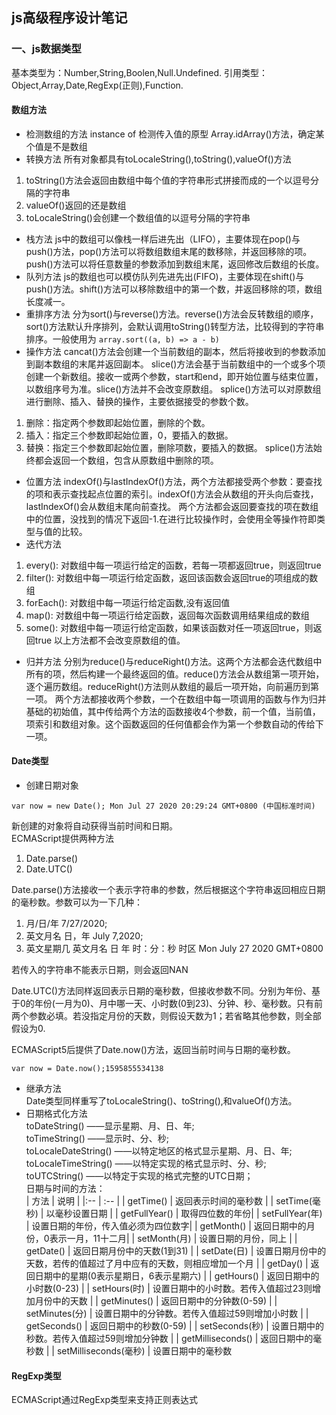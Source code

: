 ## js高级程序设计笔记
### 一、js数据类型
基本类型为：Number,String,Boolen,Null.Undefined.
引用类型：Object,Array,Date,RegExp(正则),Function.
#### 数组方法
- 检测数组的方法
instance of 检测传入值的原型
Array.idArray()方法，确定某个值是不是数组
- 转换方法
所有对象都具有toLocaleString(),toString(),valueOf()方法
1. toString()方法会返回由数组中每个值的字符串形式拼接而成的一个以逗号分隔的字符串
2. valueOf()返回的还是数组
3. toLocaleString()会创建一个数组值的以逗号分隔的字符串
- 栈方法
js中的数组可以像栈一样后进先出（LIFO），主要体现在pop()与push()方法，pop()方法可以将数组数组末尾的数移除，并返回移除的项。push()方法可以将任意数量的参数添加到数组末尾，返回修改后数组的长度。
- 队列方法
js的数组也可以模仿队列先进先出(FIFO)，主要体现在shift()与push()方法。shift()方法可以移除数组中的第一个数，并返回移除的项，数组长度减一。
- 重排序方法
分为sort()与reverse()方法。reverse()方法会反转数组的顺序，sort()方法默认升序排列，会默认调用toString()转型方法，比较得到的字符串排序。一般使用为
`
array.sort((a, b) => a - b)
`
- 操作方法
cancat()方法会创建一个当前数组的副本，然后将接收到的参数添加到副本数组的末尾并返回副本。
slice()方法会基于当前数组中的一个或多个项创建一个新数组。接收一或两个参数，start和end，即开始位置与结束位置，以数组序号为准。slice()方法并不会改变原数组。
splice()方法可以对原数组进行删除、插入、替换的操作，主要依据接受的参数个数。
1. 删除：指定两个参数即起始位置，删除的个数。
2. 插入：指定三个参数即起始位置，0，要插入的数据。
3. 替换：指定三个参数即起始位置，删除项数，要插入的数据。
splice()方法始终都会返回一个数组，包含从原数组中删除的项。
- 位置方法
indexOf()与lastIndexOf()方法，两个方法都接受两个参数：要查找的项和表示查找起点位置的索引。indexOf()方法会从数组的开头向后查找，lastIndexOf()会从数组末尾向前查找。
两个方法都会返回要查找的项在数组中的位置，没找到的情况下返回-1.在进行比较操作时，会使用全等操作符即类型与值的比较。
- 迭代方法
1. every(): 对数组中每一项运行给定的函数，若每一项都返回true，则返回true
2. filter(): 对数组中每一项运行给定函数，返回该函数会返回true的项组成的数组
3. forEach(): 对数组中每一项运行给定函数,没有返回值
4. map(): 对数组中每一项运行给定函数，返回每次函数调用结果组成的数组
5. some(): 对数组中每一项运行给定函数，如果该函数对任一项返回true，则返回true
以上方法都不会改变原数组的值。
- 归并方法
分别为reduce()与reduceRight()方法。这两个方法都会迭代数组中所有的项，然后构建一个最终返回的值。reduce()方法会从数组第一项开始，逐个遍历数组。reduceRight()方法则从数组的最后一项开始，向前遍历到第一项。
两个方法都接收两个参数，一个在数组中每一项调用的函数与作为归并基础的初始值，其中传给两个方法的函数接收4个参数，前一个值，当前值，项索引和数组对象。这个函数返回的任何值都会作为第一个参数自动的传给下一项。

#### Date类型
- 创建日期对象

 `var now = new Date();
Mon Jul 27 2020 20:29:24 GMT+0800 (中国标准时间)
 `

新创建的对象将自动获得当前时间和日期。  
ECMAScript提供两种方法
1. Date.parse()
2. Date.UTC()

Date.parse()方法接收一个表示字符串的参数，然后根据这个字符串返回相应日期的毫秒数。参数可以为一下几种：
1. 月/日/年 7/27/2020;
2. 英文月名 日，年 July 7,2020;
3. 英文星期几 英文月名 日 年 时：分：秒 时区 Mon July 27 2020 GMT+0800

若传入的字符串不能表示日期，则会返回NAN

Date.UTC()方法同样返回表示日期的毫秒数，但接收参数不同。分别为年份、基于0的年份(一月为0)、月中哪一天、小时数(0到23)、分钟、秒、毫秒数。只有前两个参数必填。若没指定月份的天数，则假设天数为1；若省略其他参数，则全部假设为0.

ECMAScript5后提供了Date.now()方法，返回当前时间与日期的毫秒数。

`var now = Date.now();1595855534138`

- 继承方法  
Date类型同样重写了toLocaleString()、toString(),和valueOf()方法。
- 日期格式化方法  
toDateString() ——显示星期、月、日、年;  
toTimeString() ——显示时、分、秒;  
toLocaleDateString() ——以特定地区的格式显示星期、月、日、年;  
toLocaleTimeString() ——以特定实现的格式显示时、分、秒;  
toUTCString() ——以特定于实现的格式完整的UTC日期；  
日期与时间的方法：  
| 方法 | 说明 |
|:-- | :-- |
| getTime() | 返回表示时间的毫秒数 |
| setTime(毫秒) | 以毫秒设置日期 |
| getFullYear() | 取得四位数的年份|
| setFullYear(年) | 设置日期的年份，传入值必须为四位数字|
| getMonth() | 返回日期中的月份，0表示一月，11十二月|
| setMonth(月) | 设置日期的月份，同上 |
| getDate() | 返回日期月份中的天数(1到31) |
| setDate(日) | 设置日期月份中的天数，若传的值超过了月中应有的天数，则相应增加一个月 |
| getDay() | 返回日期中的星期(0表示星期日，6表示星期六) |
| getHours() | 返回日期中的小时数(0-23) |
| setHours(时) | 设置日期中的小时数。若传入值超过23则增加月份中的天数 |
| getMinutes() | 返回日期中的分钟数(0-59) |
| setMinutes(分) | 设置日期中的分钟数。若传入值超过59则增加小时数 |
| getSeconds() | 返回日期中的秒数(0-59) |
| setSeconds(秒) | 设置日期中的秒数。若传入值超过59则增加分钟数 |
| getMilliseconds() | 返回日期中的毫秒数 |
| setMilliseconds(毫秒) | 设置日期中的毫秒数

#### RegExp类型
ECMAScript通过RegExp类型来支持正则表达式  
